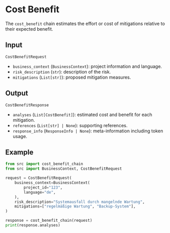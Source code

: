 # Cost Benefit

The `cost_benefit` chain estimates the effort or cost of mitigations relative to their expected benefit.

## Input

`CostBenefitRequest`
- `business_context` (`BusinessContext`): project information and language.
- `risk_description` (`str`): description of the risk.
- `mitigations` (`List[str]`): proposed mitigation measures.

## Output

`CostBenefitResponse`
- `analyses` (`List[CostBenefit]`): estimated cost and benefit for each mitigation.
- `references` (`List[str] | None`): supporting references.
- `response_info` (`ResponseInfo | None`): meta-information including token usage.

## Example

```python
from src import cost_benefit_chain
from src import BusinessContext, CostBenefitRequest

request = CostBenefitRequest(
    business_context=BusinessContext(
        project_id="123",
        language="de",
    ),
    risk_description="Systemausfall durch mangelnde Wartung",
    mitigations=["regelmäßige Wartung", "Backup-System"],
)

response = cost_benefit_chain(request)
print(response.analyses)
```

